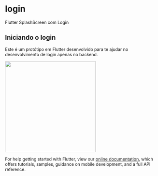 # login

Flutter SplashScreen com Login

## Iniciando o login

Este é um protótipo em Flutter desenvolvido para te ajudar no desenvolvimento de login apenas no backend.

<img src="demo/demo.gif" width="300" />

For help getting started with Flutter, view our
[online documentation](https://flutter.dev/docs), which offers tutorials,
samples, guidance on mobile development, and a full API reference.

